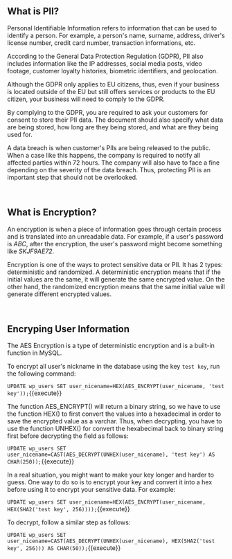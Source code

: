 ## What is PII?

Personal Identifiable Information refers to information that can be used to identify a person. For example, a person's name, surname, address, driver's license number, credit card number, transaction informations, etc.

According to the General Data Protection Regulation (GDPR), PII also includes information like the IP addresses, social media posts, video footage, customer loyalty histories, biometric identifiers, and geolocation.

Although the GDPR only applies to EU citizens, thus, even if your business is located outside of the EU but still offers services or products to the EU citizen, your business will need to comply to the GDPR.

By complying to the GDPR, you are required to ask your customers for consent to store their PII data. The document should also specify what data are being stored, how long are they being stored, and what are they being used for.

A data breach is when customer's PIIs are being released to the public. When a case like this happens, the company is required to notify all affected parties within 72 hours. The company will also have to face a fine depending on the severity of the data breach. Thus, protecting PII is an important step that should not be overlooked.

<br>

## What is Encryption?

An encryption is when a piece of information goes through certain process and is translated into an unreadable data. For example, if a user's password is *ABC*, after the encryption, the user's password might become something like *SKJF9AE72*.

Encryption is one of the ways to protect sensitive data or PII. It has 2 types: deterministic and randomized. A deterministic encryption means that if the initial values are the same, it will generate the same encrypted value. On the other hand, the randomized encryption means that the same initial value will generate different encrypted values.

<br>

## Encryping User Information

The AES Encryption is a type of deterministic encryption and is a built-in function in MySQL.

To encrypt all user's nickname in the database using the key `test key`, run the following command:

```UPDATE wp_users SET user_nicename=HEX(AES_ENCRYPT(user_nicename, 'test key'));```{{execute}}

The function AES_ENCRYPT() will return a binary string, so we have to use the function HEX() to first convert the values into a hexadecimal in order to save the encrypted value as a varchar. Thus, when decrypting, you have to use the function UNHEX() for convert the hexabecimal back to binary string first before decrypting the field as follows:

```UPDATE wp_users SET user_nicename=CAST(AES_DECRYPT(UNHEX(user_nicename), 'test key') AS CHAR(250));```{{execute}}

In a real situation, you might want to make your key longer and harder to guess. One way to do so is to encrypt your key and convert it into a hex before using it to encrypt your sensitive data. For example:

```UPDATE wp_users SET user_nicename=HEX(AES_ENCRYPT(user_nicename, HEX(SHA2('test key', 256))));```{{execute}}

To decrypt, follow a similar step as follows:

```UPDATE wp_users SET user_nicename=CAST(AES_DECRYPT(UNHEX(user_nicename), HEX(SHA2('test key', 256))) AS CHAR(50));```{{execute}}
